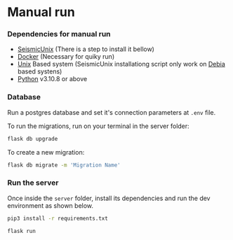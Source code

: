 # Manual run

### Dependencies for manual run

  - [SeismicUnix]() (There is a step to install it bellow)
  - [Docker]() (Necessary for quiky run)
  - [Unix]() Based system (SeismicUnix installationg script only work on [Debia]() based systens)
  - [Python](https://www.python.org/) v3.10.8 or above


### Database

Run a postgres database and set it's connection parameters at `.env` file.


To run the migrations, run on your terminal in the server folder:

```bash
flask db upgrade
```
To create a new migration:
```bash
flask db migrate -m 'Migration Name'
```

### Run the server

Once inside the `server` folder, install its dependencies and run the dev environment as shown below.
```bash
pip3 install -r requirements.txt
```
```bash
flask run
```
